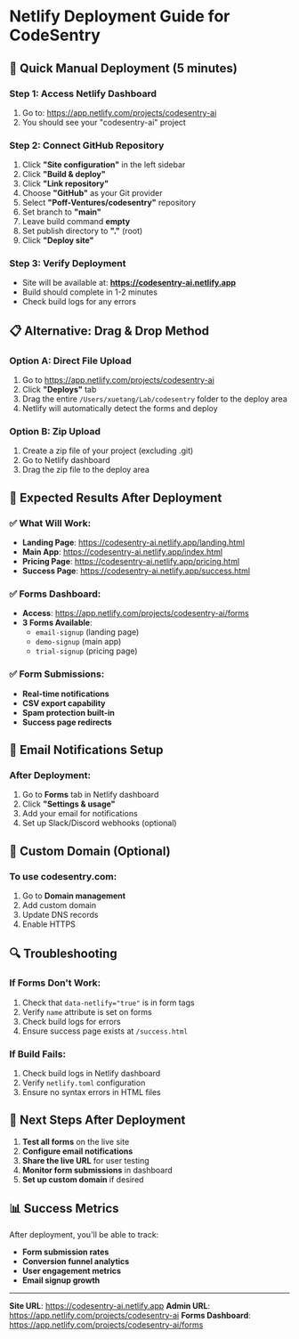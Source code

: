 # Netlify Deployment Guide for CodeSentry

## 🚀 Quick Manual Deployment (5 minutes)

### Step 1: Access Netlify Dashboard
1. Go to: https://app.netlify.com/projects/codesentry-ai
2. You should see your "codesentry-ai" project

### Step 2: Connect GitHub Repository
1. Click **"Site configuration"** in the left sidebar
2. Click **"Build & deploy"** 
3. Click **"Link repository"**
4. Choose **"GitHub"** as your Git provider
5. Select **"Poff-Ventures/codesentry"** repository
6. Set branch to **"main"**
7. Leave build command **empty**
8. Set publish directory to **"."** (root)
9. Click **"Deploy site"**

### Step 3: Verify Deployment
- Site will be available at: **https://codesentry-ai.netlify.app**
- Build should complete in 1-2 minutes
- Check build logs for any errors

## 📋 Alternative: Drag & Drop Method

### Option A: Direct File Upload
1. Go to https://app.netlify.com/projects/codesentry-ai
2. Click **"Deploys"** tab
3. Drag the entire `/Users/xuetang/Lab/codesentry` folder to the deploy area
4. Netlify will automatically detect the forms and deploy

### Option B: Zip Upload
1. Create a zip file of your project (excluding .git)
2. Go to Netlify dashboard
3. Drag the zip file to the deploy area

## 🔧 Expected Results After Deployment

### ✅ What Will Work:
- **Landing Page**: https://codesentry-ai.netlify.app/landing.html
- **Main App**: https://codesentry-ai.netlify.app/index.html
- **Pricing Page**: https://codesentry-ai.netlify.app/pricing.html
- **Success Page**: https://codesentry-ai.netlify.app/success.html

### ✅ Forms Dashboard:
- **Access**: https://app.netlify.com/projects/codesentry-ai/forms
- **3 Forms Available**:
  - `email-signup` (landing page)
  - `demo-signup` (main app)
  - `trial-signup` (pricing page)

### ✅ Form Submissions:
- **Real-time notifications**
- **CSV export capability**
- **Spam protection built-in**
- **Success page redirects**

## 📧 Email Notifications Setup

### After Deployment:
1. Go to **Forms** tab in Netlify dashboard
2. Click **"Settings & usage"**
3. Add your email for notifications
4. Set up Slack/Discord webhooks (optional)

## 🔗 Custom Domain (Optional)

### To use codesentry.com:
1. Go to **Domain management**
2. Add custom domain
3. Update DNS records
4. Enable HTTPS

## 🔍 Troubleshooting

### If Forms Don't Work:
1. Check that `data-netlify="true"` is in form tags
2. Verify `name` attribute is set on forms
3. Check build logs for errors
4. Ensure success page exists at `/success.html`

### If Build Fails:
1. Check build logs in Netlify dashboard
2. Verify `netlify.toml` configuration
3. Ensure no syntax errors in HTML files

## 🎯 Next Steps After Deployment

1. **Test all forms** on the live site
2. **Configure email notifications**
3. **Share the live URL** for user testing
4. **Monitor form submissions** in dashboard
5. **Set up custom domain** if desired

## 📊 Success Metrics

After deployment, you'll be able to track:
- **Form submission rates**
- **Conversion funnel analytics**
- **User engagement metrics**
- **Email signup growth**

---

**Site URL**: https://codesentry-ai.netlify.app
**Admin URL**: https://app.netlify.com/projects/codesentry-ai
**Forms Dashboard**: https://app.netlify.com/projects/codesentry-ai/forms